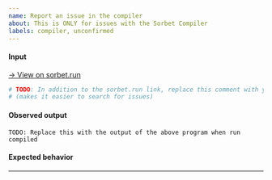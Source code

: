 ```yaml
---
name: Report an issue in the compiler
about: This is ONLY for issues with the Sorbet Compiler
labels: compiler, unconfirmed
---
```


<!--

The Sorbet Compiler is largely a Stripe-internal experiment as of now. The
Sorbet team makes no promises about whether or when we will respond to reported
issues in the Sorbet Compiler.

-->

#### Input

[→ View on sorbet.run](TODO_replace_this_with_your_sorbet_run_link)

```ruby
# TODO: In addition to the sorbet.run link, replace this comment with your code
# (makes it easier to search for issues)
```

#### Observed output

```
TODO: Replace this with the output of the above program when run compiled
```


#### Expected behavior

<!-- TODO: Briefly explain what the expected behavior should be on this example. -->

- - -

<!-- TODO: If there is any additional information you'd like to include, include it here. -->

